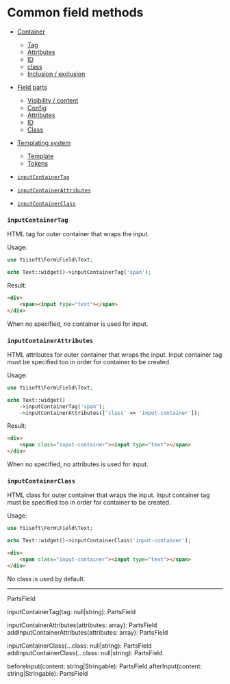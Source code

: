 # Common field methods

- [Container](field-common-methods/container.md)
  - [Tag](field-common-methods/container.md#tag)
  - [Attributes](field-common-methods/container.md#attributes)
  - [ID](field-common-methods/container.md#id)
  - [class](field-common-methods/container.md#class)
  - [Inclusion / exclusion](field-common-methods/container.md#inclusion--exclusion)
- [Field parts](field-common-methods/field-part.md)
  - [Visibility / content](field-common-methods/field-part.md#visibility--content) 
  - [Config](field-common-methods/field-part.md#config)
  - [Attributes](field-common-methods/field-part.md#attributes)
  - [ID](field-common-methods/field-part.md#id)
  - [Class](field-common-methods/field-part.md#class)
- [Templating system](field-common-methods/templating-system.md)
  - [Template](field-common-methods/templating-system.md#template)
  - [Tokens](field-common-methods/templating-system.md#tokens)

- [`inputContainerTag`](#inputcontainertag)
- [`inputContainerAttributes`](#inputcontainerattributes)
- [`inputContainerClass`](#inputcontainerclass)

### `inputContainerTag`

HTML tag for outer container that wraps the input.

Usage:

```php
use Yiisoft\Form\Field\Text;

echo Text::widget()->inputContainerTag('span');
```

Result:

```html
<div>
    <span><input type="text"></span>
</div>
```

When no specified, no container is used for input.

### `inputContainerAttributes`

HTML attributes for outer container that wraps the input. Input container tag must be specified too in order for 
container to be created.

Usage:

```php
use Yiisoft\Form\Field\Text;

echo Text::widget()
    ->inputContainerTag('span');
    ->inputContainerAttributes(['class' => 'input-container']);
```

Result:

```html
<div>
    <span class="input-container"><input type="text"></span>
</div>
```

When no specified, no attributes is used for input.

### `inputContainerClass`

HTML class for outer container that wraps the input. Input container tag must be specified too in order for container to 
be created.

Usage:

```php
use Yiisoft\Form\Field\Text;

echo Text::widget()->inputContainerClass('input-container');
```

```html
<div>
    <span class="input-container"><input type="text"></span>
</div>
```

No class is used by default.

---


PartsField

inputContainerTag(tag: null|string): PartsField

inputContainerAttributes(attributes: array): PartsField
addInputContainerAttributes(attributes: array): PartsField

inputContainerClass(...class: null|string): PartsField
addInputContainerClass(...class: null|string): PartsField

beforeInput(content: string|Stringable): PartsField
afterInput(content: string|Stringable): PartsField
